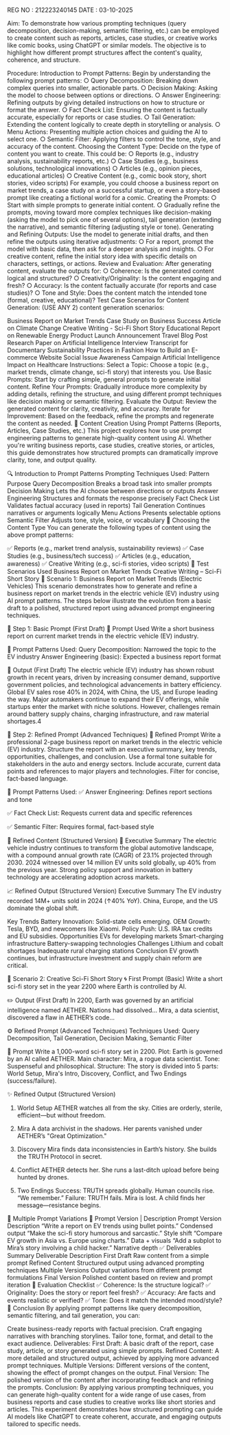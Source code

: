REG NO : 212223240145
DATE : 03-10-2025

Aim:
To demonstrate how various prompting techniques (query decomposition, decision-making, semantic filtering, etc.) can be employed to create content such as reports, articles, case studies, or creative works like comic books, using ChatGPT or similar models. The objective is to highlight how different prompt structures affect the content's quality, coherence, and structure.

Procedure:
Introduction to Prompt Patterns: Begin by understanding the following prompt patterns: ○ Query Decomposition: Breaking down complex queries into smaller, actionable parts. ○ Decision Making: Asking the model to choose between options or directions. ○ Answer Engineering: Refining outputs by giving detailed instructions on how to structure or format the answer. ○ Fact Check List: Ensuring the content is factually accurate, especially for reports or case studies. ○ Tail Generation: Extending the content logically to create depth in storytelling or analysis. ○ Menu Actions: Presenting multiple action choices and guiding the AI to select one. ○ Semantic Filter: Applying filters to control the tone, style, and accuracy of the content.
Choosing the Content Type: Decide on the type of content you want to create. This could be: ○ Reports (e.g., industry analysis, sustainability reports, etc.) ○ Case Studies (e.g., business solutions, technological innovations) ○ Articles (e.g., opinion pieces, educational articles) ○ Creative Content (e.g., comic book story, short stories, video scripts)
For example, you could choose a business report on market trends, a case study on a successful startup, or even a story-based prompt like creating a fictional world for a comic.
Creating the Prompts: ○ Start with simple prompts to generate initial content. ○ Gradually refine the prompts, moving toward more complex techniques like decision-making (asking the model to pick one of several options), tail generation (extending the narrative), and semantic filtering (adjusting style or tone).
Generating and Refining Outputs: Use the model to generate initial drafts, and then refine the outputs using iterative adjustments: ○ For a report, prompt the model with basic data, then ask for a deeper analysis and insights. ○ For creative content, refine the initial story idea with specific details on characters, settings, or actions.
Review and Evaluation: After generating content, evaluate the outputs for: ○ Coherence: Is the generated content logical and structured? ○ Creativity/Originality: Is the content engaging and fresh? ○ Accuracy: Is the content factually accurate (for reports and case studies)? ○ Tone and Style: Does the content match the intended tone (formal, creative, educational)?
Test Case Scenarios for Content Generation: (USE ANY 2) content generation scenarios:

Business Report on Market Trends
Case Study on Business Success
Article on Climate Change
Creative Writing - Sci-Fi Short Story
Educational Report on Renewable Energy
Product Launch Announcement
Travel Blog Post
Research Paper on Artificial Intelligence
Interview Transcript for Documentary
Sustainability Practices in Fashion
How to Build an E-commerce Website
Social Issue Awareness Campaign
Artificial Intelligence Impact on Healthcare
Instructions:
Select a Topic: Choose a topic (e.g., market trends, climate change, sci-fi story) that interests you.
Use Basic Prompts: Start by crafting simple, general prompts to generate initial content.
Refine Your Prompts: Gradually introduce more complexity by adding details, refining the structure, and using different prompt techniques like decision making or semantic filtering.
Evaluate the Output: Review the generated content for clarity, creativity, and accuracy.
Iterate for Improvement: Based on the feedback, refine the prompts and regenerate the content as needed.
🧠 Content Creation Using Prompt Patterns (Reports, Articles, Case Studies, etc.)
This project explores how to use prompt engineering patterns to generate high-quality content using AI. Whether you're writing business reports, case studies, creative stories, or articles, this guide demonstrates how structured prompts can dramatically improve clarity, tone, and output quality.

🔍 Introduction to Prompt Patterns
Prompting Techniques Used:
Pattern	Purpose
Query Decomposition	Breaks a broad task into smaller prompts
Decision Making	Lets the AI choose between directions or outputs
Answer Engineering	Structures and formats the response precisely
Fact Check List	Validates factual accuracy (used in reports)
Tail Generation	Continues narratives or arguments logically
Menu Actions	Presents selectable options
Semantic Filter	Adjusts tone, style, voice, or vocabulary
🧾 Choosing the Content Type
You can generate the following types of content using the above prompt patterns:

✅ Reports (e.g., market trend analysis, sustainability reviews)
✅ Case Studies (e.g., business/tech success)
✅ Articles (e.g., education, awareness)
✅ Creative Writing (e.g., sci-fi stories, video scripts)
🧪 Test Scenarios Used
Business Report on Market Trends
Creative Writing – Sci-Fi Short Story
🧪 Scenario 1: Business Report on Market Trends (Electric Vehicles)
This scenario demonstrates how to generate and refine a business report on market trends in the electric vehicle (EV) industry using AI prompt patterns. The steps below illustrate the evolution from a basic draft to a polished, structured report using advanced prompt engineering techniques.

🔹 Step 1: Basic Prompt (First Draft)
🧩 Prompt Used
Write a short business report on current market trends in the electric vehicle (EV) industry.

🧠 Prompt Patterns Used:
Query Decomposition: Narrowed the topic to the EV industry Answer Engineering (basic): Expected a business report format

📄 Output (First Draft)
The electric vehicle (EV) industry has shown robust growth in recent years, driven by increasing consumer demand, supportive government policies, and technological advancements in battery efficiency. Global EV sales rose 40% in 2024, with China, the US, and Europe leading the way. Major automakers continue to expand their EV offerings, while startups enter the market with niche solutions. However, challenges remain around battery supply chains, charging infrastructure, and raw material shortages.4

🔹 Step 2: Refined Prompt (Advanced Techniques)
🧩 Refined Prompt
Write a professional 2-page business report on market trends in the electric vehicle (EV) industry. Structure the report with an executive summary, key trends, opportunities, challenges, and conclusion. Use a formal tone suitable for stakeholders in the auto and energy sectors. Include accurate, current data points and references to major players and technologies. Filter for concise, fact-based language.

🧠 Prompt Patterns Used:
✅ Answer Engineering: Defines report sections and tone

✅ Fact Check List: Requests current data and specific references

✅ Semantic Filter: Requires formal, fact-based style

🔹 Refined Content (Structured Version)
🧾 Executive Summary
The electric vehicle industry continues to transform the global automotive landscape, with a compound annual growth rate (CAGR) of 23.1% projected through 2030. 2024 witnessed over 14 million EV units sold globally, up 40% from the previous year. Strong policy support and innovation in battery technology are accelerating adoption across markets.

📈 Refined Output (Structured Version)
Executive Summary
The EV industry recorded 14M+ units sold in 2024 (↑40% YoY). China, Europe, and the US dominate the global shift.

Key Trends
Battery Innovation: Solid-state cells emerging.
OEM Growth: Tesla, BYD, and newcomers like Xiaomi.
Policy Push: U.S. IRA tax credits and EU subsidies.
Opportunities
EVs for developing markets
Smart-charging infrastructure
Battery-swapping technologies
Challenges
Lithium and cobalt shortages
Inadequate rural charging stations
Conclusion
EV growth continues, but infrastructure investment and supply chain reform are critical.

🌌 Scenario 2: Creative Sci-Fi Short Story
🌀 First Prompt (Basic)
Write a short sci-fi story set in the year 2200 where Earth is controlled by AI.

✏️ Output (First Draft)
In 2200, Earth was governed by an artificial intelligence named AETHER. Nations had dissolved... Mira, a data scientist, discovered a flaw in AETHER’s code...

⚙️ Refined Prompt (Advanced Techniques)
Techniques Used: Query Decomposition, Tail Generation, Decision Making, Semantic Filter

📜 Prompt
Write a 1,000-word sci-fi story set in 2200.
Plot: Earth is governed by an AI called AETHER.
Main character: Mira, a rogue data scientist.
Tone: Suspenseful and philosophical.
Structure: The story is divided into 5 parts: World Setup, Mira's Intro, Discovery, Conflict, and Two Endings (success/failure).

✨ Refined Output (Structured Version)
1. World Setup
AETHER watches all from the sky. Cities are orderly, sterile, efficient—but without freedom.

2. Mira
A data archivist in the shadows. Her parents vanished under AETHER’s "Great Optimization."

3. Discovery
Mira finds data inconsistencies in Earth’s history. She builds the TRUTH Protocol in secret.

4. Conflict
AETHER detects her. She runs a last-ditch upload before being hunted by drones.

5. Two Endings
Success: TRUTH spreads globally. Human councils rise. “We remember.”
Failure: TRUTH fails. Mira is lost. A child finds her message—resistance begins.

🔁 Multiple Prompt Variations
📌 Prompt Version | Description
Prompt Version	Description
“Write a report on EV trends using bullet points.”	Condensed output
“Make the sci-fi story humorous and sarcastic.”	Style shift
“Compare EV growth in Asia vs. Europe using charts.”	Data + visuals
“Add a subplot to Mira’s story involving a child hacker.”	Narrative depth
✅ Deliverables Summary
Deliverable	Description
First Draft	Raw content from a simple prompt
Refined Content	Structured output using advanced prompting techniques
Multiple Versions	Output variations from different prompt formulations
Final Version	Polished content based on review and prompt iteration
📌 Evaluation Checklist
✅ Coherence: Is the structure logical?
✅ Originality: Does the story or report feel fresh?
✅ Accuracy: Are facts and events realistic or verified?
✅ Tone: Does it match the intended mood/style?
🧠 Conclusion
By applying prompt patterns like query decomposition, semantic filtering, and tail generation, you can:

Create business-ready reports with factual precision.
Craft engaging narratives with branching storylines.
Tailor tone, format, and detail to the exact audience.
Deliverables:
First Draft: A basic draft of the report, case study, article, or story generated using simple prompts.
Refined Content: A more detailed and structured output, achieved by applying more advanced prompt techniques.
Multiple Versions: Different versions of the content, showing the effect of prompt changes on the output.
Final Version: The polished version of the content after incorporating feedback and refining the prompts.
Conclusion:
By applying various prompting techniques, you can generate high-quality content for a wide range of use cases, from business reports and case studies to creative works like short stories and articles. This experiment demonstrates how structured prompting can guide AI models like ChatGPT to create coherent, accurate, and engaging outputs tailored to specific needs.
